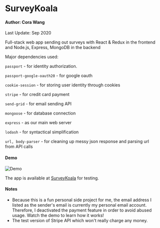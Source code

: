 # SurveyKoala
#### Author: Cora Wang
Last Update: Sep 2020

Full-stack web app sending out surveys with React &amp; Redux in the frontend and Node.js, Express, MongoDB in the backend

Major dependencies used:

```passport``` - for identity authorization.

```passport-google-oauth20``` - for google oauth

```cookie-session``` - for storing user identity through cookies

```stripe``` - for credit card payment

```send-grid``` - for email sending API

```mongoose``` - for database connection

```express``` - as our main web server

```lodash``` - for syntactical simplification

```url, body-parser``` - for cleaning up messy json response and parsing url from API calls

#### Demo
![Demo](./demo/demo.gif)

The app is available at [SurveyKoala](https://surveykoala.herokuapp.com) for testing.


#### Notes
* Because this is a fun personal side project for me, the email address I listed as the sender's email is currently my personal email account. 
Therefore, I deactivated the payment feature in order to avoid abused usage. Watch the demo to learn how it works!
* The test version of Stripe API which won't really charge any money. 
